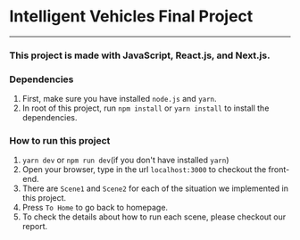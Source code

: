# Intelligent Vehicles Final Project 
---
### This project is made with JavaScript, React.js, and Next.js.

### Dependencies

1. First, make sure you have installed `node.js` and `yarn`.
2. In root of this project, run `npm install` or `yarn install` to install the dependencies.

### How to run this project
1. `yarn dev` or `npm run dev`(if you don't have installed `yarn`)
2. Open your browser, type in the url `localhost:3000` to checkout the front-end.
3. There are `Scene1` and `Scene2` for each of the situation we implemented in this project.
4. Press `To Home` to go back to homepage. 
5. To check the details about how to run each scene, please checkout our report.